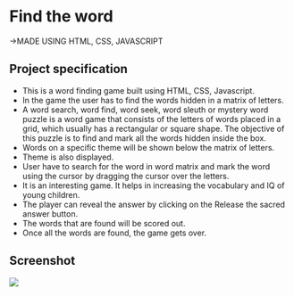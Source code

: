 # Find the word

->MADE USING HTML, CSS, JAVASCRIPT

## Project specification

- This is a word finding game built using HTML, CSS, Javascript.
- In the game the user has to find the words hidden in a matrix of letters.
- A word search, word find, word seek, word sleuth or mystery word puzzle is a word game that consists of the letters of words placed in a grid, which usually has a rectangular or square shape. The objective of this puzzle is to find and mark all the words hidden inside the box.
- Words on a specific theme will be shown below the matrix of letters.
- Theme is also displayed.
- User have to search for the word in word matrix and mark the word using the cursor by dragging the cursor over the letters.
- It is an interesting game. It helps in increasing the vocabulary and IQ of young children.
- The player can reveal the answer by clicking on the Release the sacred answer button.
- The words that are found will be scored out.
- Once all the words are found, the game gets over.

## Screenshot

<p><img src="https://github.com/Harikrishnaa3131/Bundli-Frontend/blob/main/Find%20the%20word/Images/Output36.png"></p>
